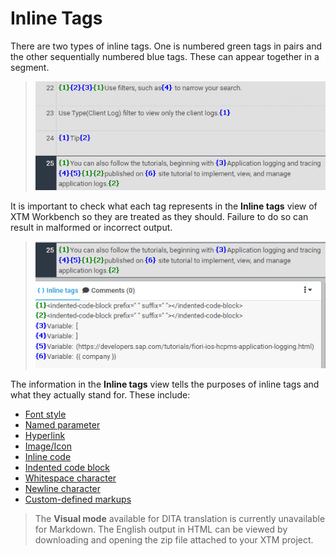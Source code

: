 # Inline Tags

There are two types of inline tags. One is numbered green tags in pairs and the other sequentially numbered blue tags. These can appear together in a segment.

> ![tag introduction](images/inline_tags_01_introduction.jpg)

It is important to check what each tag represents in the **Inline tags** view of XTM Workbench so they are treated as they should. Failure to do so can result in malformed or incorrect output.

> ![inline tags view](images/inline_tags_02_inline_tags_viewjpg.jpg "Inline tags view of segment 25")

The information in the **Inline tags** view tells the purposes of inline tags and what they actually stand for. These include:

* [Font style](font_style.md)
* [Named parameter](named_parameter.md)
* [Hyperlink](hyperlink.md)
* [Image/Icon](image_icon.md)
* [Inline code](inline_code.md)
* [Indented code block](indented_code_block.md)
* [Whitespace character](whitespace_character.md)
* [Newline character](newline_character.md)
* [Custom-defined markups](variable.md)

> The **Visual mode** available for DITA translation is currently unavailable for Markdown. The English output in HTML can be viewed by downloading and opening the zip file attached to your XTM project.